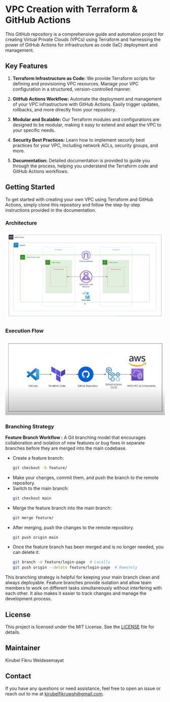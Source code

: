 # VPC Creation with Terraform & GitHub Actions

This GitHub repository is a comprehensive guide and automation project for creating Virtual Private Clouds (VPCs) using Terraform and harnessing the power of GitHub Actions for infrastructure as code (IaC) deployment and management.

## Key Features

1. **Terraform Infrastructure as Code:** We provide Terraform scripts for defining and provisioning VPC resources. Manage your VPC configuration in a structured, version-controlled manner.

2. **GitHub Actions Workflow:** Automate the deployment and management of your VPC infrastructure with GitHub Actions. Easily trigger updates, rollbacks, and more directly from your repository.

3. **Modular and Scalable:** Our Terraform modules and configurations are designed to be modular, making it easy to extend and adapt the VPC to your specific needs.

4. **Security Best Practices:** Learn how to implement security best practices for your VPC, including network ACLs, security groups, and more.

5. **Documentation:** Detailed documentation is provided to guide you through the process, helping you understand the Terraform code and GitHub Actions workflows.

## Getting Started

To get started with creating your own VPC using Terraform and GitHub Actions, simply clone this repository and follow the step-by-step instructions provided in the documentation.

### Architecture
![Aws Architecture](Screenshots/VPC_Architecture.png)

### Execution Flow
![Execution Flow](Screenshots/Execution_Flow.png)

### Branching Strategy
**Feature Branch Workflow :** A Git branching model that encourages collaboration and isolation of new features or bug fixes in separate branches before they are merged into the main codebase.

* Create a feature branch: 
    ```bash
    git checkout -b feature/
    ```
* Make your changes, commit them, and push the branch to the remote repository.  
* Switch to the main branch:
    ```bash
    git checkout main
    ```  
* Merge the feature branch into the main branch: 
    ```bash
    git merge feature/
    ```
* After merging, push the changes to the remote repository.    
    ```bash
    git push origin main
    ```
* Once the feature branch has been merged and is no longer needed, you can delete it.
    ```bash
    git branch -d feature/login-page  # Locally
    git push origin --delete feature/login-page  # Remotely
    ```    
This branching strategy is helpful for keeping your main branch clean and always deployable. Feature branches provide isolation and allow team members to work on different tasks simultaneously without interfering with each other. It also makes it easier to track changes and manage the development process.







## License

This project is licensed under the MIT License. See the [LICENSE](LICENSE) file for details.

## Maintainer

Kirubel Fikru Weldesemayat

## Contact

If you have any questions or need assistance, feel free to open an issue or reach out to me at kirubelfikruwsh@gmail.com.
